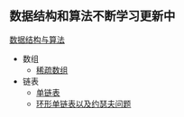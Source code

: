 ## 数据结构和算法不断学习更新中

[数据结构与算法](http://www.jsledd.cn/categories/%e6%95%b0%e6%8d%ae%e7%bb%93%e6%9e%84%e4%b8%8e%e7%ae%97%e6%b3%95/)

- 数组
  - [稀疏数组](https://github.com/shadowagnoy/DataStructures/blob/master/src/main/java/cn/jsledd/array/sparsearray/SparseArray.java) 
- 链表
  - [单链表](https://github.com/shadowagnoy/DataStructures/blob/master/src/main/java/cn/jsledd/linkedList/SingleLinkedListDemo.java)
  - [环形单链表以及约瑟夫问题](https://github.com/shadowagnoy/DataStructures/blob/master/src/main/java/cn/jsledd/linkedList/Josepfu.java)
  

